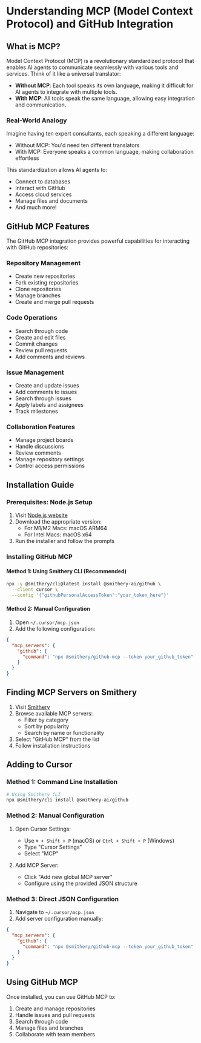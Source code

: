 # Understanding MCP (Model Context Protocol) and GitHub Integration

## What is MCP?

Model Context Protocol (MCP) is a revolutionary standardized protocol that enables AI agents to communicate seamlessly with various tools and services. Think of it like a universal translator:

- **Without MCP**: Each tool speaks its own language, making it difficult for AI agents to integrate with multiple tools.
- **With MCP**: All tools speak the same language, allowing easy integration and communication.

### Real-World Analogy
Imagine having ten expert consultants, each speaking a different language:
- Without MCP: You'd need ten different translators
- With MCP: Everyone speaks a common language, making collaboration effortless

This standardization allows AI agents to:
- Connect to databases
- Interact with GitHub
- Access cloud services
- Manage files and documents
- And much more!

## GitHub MCP Features

The GitHub MCP integration provides powerful capabilities for interacting with GitHub repositories:

### Repository Management
- Create new repositories
- Fork existing repositories
- Clone repositories
- Manage branches
- Create and merge pull requests

### Code Operations
- Search through code
- Create and edit files
- Commit changes
- Review pull requests
- Add comments and reviews

### Issue Management
- Create and update issues
- Add comments to issues
- Search through issues
- Apply labels and assignees
- Track milestones

### Collaboration Features
- Manage project boards
- Handle discussions
- Review comments
- Manage repository settings
- Control access permissions

## Installation Guide

### Prerequisites: Node.js Setup
1. Visit [Node.js website](https://nodejs.org)
2. Download the appropriate version:
   - For M1/M2 Macs: macOS ARM64
   - For Intel Macs: macOS x64
3. Run the installer and follow the prompts

### Installing GitHub MCP

#### Method 1: Using Smithery CLI (Recommended)
```bash
npx -y @smithery/cli@latest install @smithery-ai/github \
  --client cursor \
  --config '{"githubPersonalAccessToken":"your_token_here"}'
```

#### Method 2: Manual Configuration
1. Open `~/.cursor/mcp.json`
2. Add the following configuration:
```json
{
  "mcp_servers": {
    "github": {
      "command": "npx @smithery/github-mcp --token your_github_token"
    }
  }
}
```

## Finding MCP Servers on Smithery

1. Visit [Smithery](https://smithery.dev)
2. Browse available MCP servers:
   - Filter by category
   - Sort by popularity
   - Search by name or functionality
3. Select "GitHub MCP" from the list
4. Follow installation instructions

## Adding to Cursor

### Method 1: Command Line Installation
```bash
# Using Smithery CLI
npx @smithery/cli install @smithery-ai/github
```

### Method 2: Manual Configuration
1. Open Cursor Settings:
   - Use `⌘ + Shift + P` (macOS) or `Ctrl + Shift + P` (Windows)
   - Type "Cursor Settings"
   - Select "MCP"

2. Add MCP Server:
   - Click "Add new global MCP server"
   - Configure using the provided JSON structure

### Method 3: Direct JSON Configuration
1. Navigate to `~/.cursor/mcp.json`
2. Add server configuration manually:
```json
{
  "mcp_servers": {
    "github": {
      "command": "npx @smithery/github-mcp --token your_github_token"
    }
  }
}
```

## Using GitHub MCP

Once installed, you can use GitHub MCP to:
1. Create and manage repositories
2. Handle issues and pull requests
3. Search through code
4. Manage files and branches
5. Collaborate with team members
